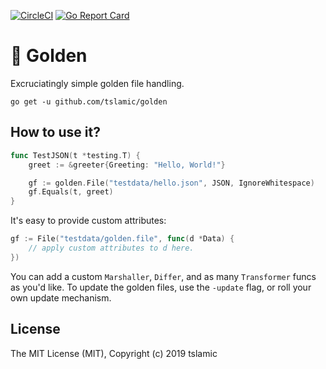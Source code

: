 [![CircleCI](https://circleci.com/gh/tslamic/golden.svg?style=svg)](https://circleci.com/gh/tslamic/golden) [![Go Report Card](https://goreportcard.com/badge/github.com/tslamic/golden)](https://goreportcard.com/report/github.com/tslamic/golden)

# :large_orange_diamond: Golden  
  
Excruciatingly simple golden file handling.

```  
go get -u github.com/tslamic/golden
```   

## How to use it?

```go
func TestJSON(t *testing.T) {
	greet := &greeter{Greeting: "Hello, World!"}

	gf := golden.File("testdata/hello.json", JSON, IgnoreWhitespace)
	gf.Equals(t, greet)
}
```

It's easy to provide custom attributes:

```go
gf := File("testdata/golden.file", func(d *Data) {
	// apply custom attributes to d here.
})
```

You can add a custom `Marshaller`, `Differ`, and as many `Transformer` funcs as you'd like. To update the golden files, use the `-update` flag, or roll your own update mechanism.

## License

The MIT License (MIT), Copyright (c) 2019 tslamic